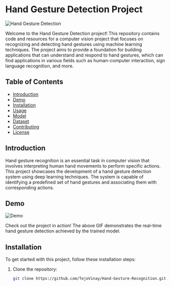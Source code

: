 # Hand Gesture Detection Project

![Hand Gesture Detection](https://raw.githubusercontent.com/TejoVinay/Hand-Gesture-Recognition/main/demo.gif)

Welcome to the Hand Gesture Detection project! This repository contains code and resources for a computer vision project that focuses on recognizing and detecting hand gestures using machine learning techniques. The project aims to provide a foundation for building applications that can understand and respond to hand gestures, which can find applications in various fields such as human-computer interaction, sign language recognition, and more.

<style>
  /* Enable smooth scrolling for internal links */
  body {
    scroll-behavior: smooth;
  }
</style>

## Table of Contents

- [Introduction](#introduction)
- [Demo](#demo)
- [Installation](#installation)
- [Usage](#usage)
- [Model](#model)
- [Dataset](#dataset)
- [Contributing](#contributing)
- [License](#license)

## Introduction <a name="introduction"></a>

Hand gesture recognition is an essential task in computer vision that involves interpreting human hand movements to perform specific actions. This project showcases the development of a hand gesture detection system using deep learning techniques. The system is capable of identifying a predefined set of hand gestures and associating them with corresponding actions.

## Demo <a name="demo"></a>

![Demo](https://raw.githubusercontent.com/TejoVinay/Hand-Gesture-Recognition/main/demo.gif)

Check out the project in action! The above GIF demonstrates the real-time hand gesture detection achieved by the trained model.

## Installation <a name="installation"></a>

To get started with this project, follow these installation steps:

1. Clone the repository:
   
   ```bash
   git clone https://github.com/TejoVinay/Hand-Gesture-Recognition.git

